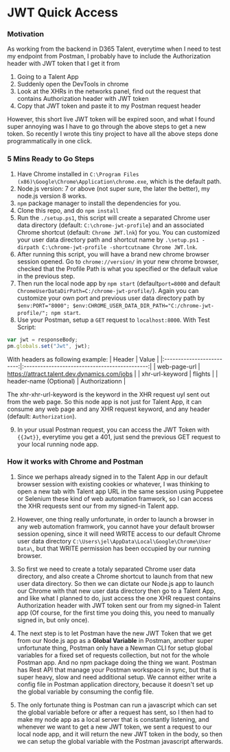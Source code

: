 # JWT Quick Access
### Motivation
As working from the backend in D365 Talent, everytime when I need to test my endpoint from Postman, I probably have to include the Authorization header with JWT token that I get it from 
1. Going to a Talent App
2. Suddenly open the DevTools in chrome
3. Look at the XHRs in the networks panel, find out the request that contains Authorization header with JWT token
4. Copy that JWT token and paste it to my Postman request header

However, this short live JWT token will be expired soon, and what I found super annoying was I have to go through the above steps to get a new token. So recently I wrote this tiny project to have all the above steps done programmatically in one click.

### 5 Mins Ready to Go Steps 
1. Have Chrome installed in ``C:\Program Files (x86)\Google\Chrome\Application\chrome.exe``, which is the default path.
2. Node.js version: 7 or above (not super sure, the later the better), my node.js version 8 works.
3. ``npm`` package manager to install the dependencies for you. 
4. Clone this repo, and do ``npm install``
5. Run the ``./setup.ps1``, this script will create a separated Chrome user data directory (default: ``C:\chrome-jwt-profile``) and an associated Chrome shortcut (default: ``Chrome JWT.lnk``) for you. You can customized your user data directory path and shortcut name by ``.\setup.ps1 -dirpath C:\chrome-jwt-profile -shortcutname Chrome JWT.lnk``.
6. After running this script, you will have a brand new chrome browser session opened. Go to ``chrome://version/`` in your new chrome browser, checked that the Profile Path is what you specified or the default value in the previous step.
7. Then run the local node app by ``npm start`` (default``port=8000`` and default ``ChromeUserDataDirPath=C:/chrome-jwt-profile/``). Again you can customize your own port and previous user data directory path by ``$env:PORT="8000"; $env:CHROME_USER_DATA_DIR_PATH="C:/chrome-jwt-profile/"; npm start``.
8. Use your Postman, setup a ``GET`` request to ``localhost:8000``.
With Test Script:
```js
var jwt = responseBody;
pm.globals.set("Jwt", jwt);
```
With headers as following example:
| Header                    | Value                                         |
|:-------------------------:|:---------------------------------------------:|
| web-page-url              |  https://attract.talent.dev.dynamics.com/jobs |
| xhr-url-keyword           |  flights                                      |
| header-name (Optional)    |  Authorizationn                               |

The xhr-xhr-url-keyword is the keyword in the XHR request uyl sent out from the web page. So this node app is not just for Talent App, it can consume any web page and any XHR request keyword, and any header (default: ``Authorization``).

9. In your usual Postman request, you can access the JWT Token with ``{{Jwt}}``, everytime you get a 401, just send the previous GET request to your local running node app.

### How it works with Chrome and Postman
1. Since we perhaps already signed in to the Talent App in our default browser session with existing cookies or whatever, I was thinking to open a new tab with Talent app URL in the same session using Puppetee or Selenium these kind of web automation framwork, so I can access the XHR requests sent our from my signed-in Talent app.

2. However, one thing really unfortunate, in order to launch a browser in any web automation framwork, you cannot have your default browser session opening, since it will need WRITE access to our default Chrome user data directory ``C:\Users\jel\AppData\Local\Google\Chrome\User Data\``, but that WRITE permission has been occupied by our running browser.

3. So first we need to create a totaly separated Chrome user data directory, and also create a Chrome shortcut to launch from that new user data directory. So then we can dictate our Node.js app to launch our Chrome with that new user data directory then go to a Talent App, and like what I planned to do, just access the one XHR request contains Authorization header with JWT token sent our from my signed-in Talent app (Of course, for the first time you doing this, you need to manually signed in, but only once).

4. The next step is to let Postman have the new JWT Token that we get from our Node.js app as a **Global Variable** in Postman, another super unfortunate thing, Postman only have a Newman CLI for setup global variables for a fixed set of requests collection, but not for the whole Postman app. And no npm package doing the thing we want. Postman has Rest API that manage your Postman workspace in sync, but that is super heavy, slow and need additional setup. We cannot either write a config file in Postman application directory, because it doesn't set up the global variable by consuming the config file. 

5. The only fortunate thing is Postman can run a javascript which can set the global variable before or after a request has sent, so I then had to make my node app as a local server that is constantly listening, and whenever we want to get a new JWT token, we sent a request to our local node app, and it will return the new JWT token in the body, so then we can setup the global variable with the Postman javascript afterwards.
